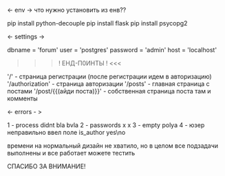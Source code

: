 <- env ->
что нужно установить из енв??

pip install python-decouple
pip install flask
pip install psycopg2
 

 <- settings ->

dbname   = 'forum'
user     = 'postgres'
password = 'admin'
host     = 'localhost'


 >>> ! ЕНД-П0ИНТЫ ! <<<

'/' - страница регистрации (после регистрации идем в авторизацию)
'/authorization' - страница авторизации 
'/posts' - главная страница с постами
'/post/{{(айди поста)}}' - собственная страница поста там и комменты


 <- errors - > 

1 - process didnt bla bvla
2 - passwords x x
3 - empty polya
4 - юзер неправильно ввел поле is_author yes\no

времени на нормальный дизайн не хватило,
но в целом все подзадачи выполнены и все работает
можете тестить

СПАСИБО ЗА ВНИМАНИЕ!
